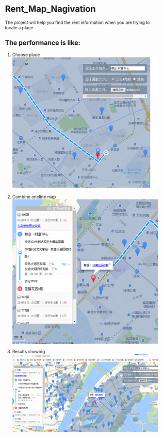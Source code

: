 # Rent_Map_Nagivation
The project will help you find the rent information when you are trying to locate a place

## The performance is like:
1. Choose place
![Choose place](https://github.com/Wapiti08/Rent_Map_Nagivation/blob/master/%E7%95%8C%E9%9D%A2%E6%95%88%E6%9E%9C1.PNG)

2. Combine oneline map
![Combine oneline map](https://github.com/Wapiti08/Rent_Map_Nagivation/blob/master/%E7%95%8C%E9%9D%A2%E6%95%88%E6%9E%9C2.PNG)

3. Results showing
![Results showing](https://github.com/Wapiti08/Rent_Map_Nagivation/blob/master/%E7%95%8C%E9%9D%A2%E6%95%88%E6%9E%9C3.PNG)
